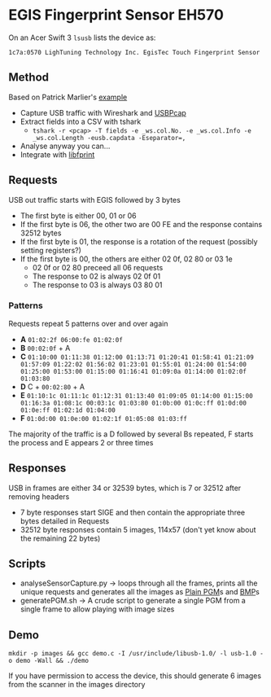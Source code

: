 # EGIS Fingerprint Sensor EH570

On an Acer Swift 3 `lsusb` lists the device as: 

```
1c7a:0570 LighTuning Technology Inc. EgisTec Touch Fingerprint Sensor
```

## Method

Based on Patrick Marlier's [example](http://pmarlier.free.fr/etes603.html)

+ Capture USB traffic with Wireshark and [USBPcap](https://desowin.org/usbpcap/)
+ Extract fields into a CSV with tshark
  * `tshark -r <pcap> -T fields -e _ws.col.No. -e _ws.col.Info -e _ws.col.Length -eusb.capdata -Eseparator=,`
+ Analyse anyway you can...
+ Integrate with [libfprint](https://fprint.freedesktop.org/libfprint-dev/index.html)

## Requests

USB out traffic starts with EGIS followed by 3 bytes 

+ The first byte is either 00, 01 or 06
+ If the first byte is 06, the other two are 00 FE and the response contains 32512 bytes 
+ If the first byte is 01, the response is a rotation of the request (possibly setting registers?)
+ If the first byte is 00, the others are either 02 0f, 02 80 or 03 1e
  + 02 0f or 02 80 preceed all 06 requests
  + The response to 02 is always 02 0f 01
  + The response to 03 is always 03 80 01

### Patterns

Requests repeat 5 patterns over and over again

+ __A__ `01:02:2f 06:00:fe 01:02:0f`
+ __B__ `00:02:0f` + A
+ __C__ `01:10:00 01:11:38 01:12:00 01:13:71 01:20:41 01:58:41 01:21:09 01:57:09 01:22:02 01:56:02 01:23:01 01:55:01 01:24:00 01:54:00 01:25:00 01:53:00 01:15:00 01:16:41 01:09:0a 01:14:00 01:02:0f 01:03:80`
+ __D__ C + `00:02:80` + A
+ __E__ `01:10:1c 01:11:1c 01:12:31 01:13:40 01:09:05 01:14:00 01:15:00 01:16:3a 01:08:1c 00:03:1c 01:03:80 01:0b:00 01:0c:ff 01:0d:00 01:0e:ff 01:02:1d 01:04:00`
+ __F__ `01:0d:00 01:0e:00 01:02:1f 01:05:08 01:03:ff`

The majority of the traffic is a D followed by several Bs repeated, F starts the process and E appears 2 or three times

## Responses

USB in frames are either 34 or 32539 bytes, which is 7 or 32512 after removing headers

+ 7 byte responses start SIGE and then contain the appropriate three bytes detailed in Requests
+ 32512 byte responses contain 5 images, 114x57 (don't yet know about the remaining 22 bytes)

## Scripts

+ analyseSensorCapture.py -> loops through all the frames, prints all the unique requests and generates all the images as [Plain PGM](http://netpbm.sourceforge.net/doc/pgm.html)s and [BMP](https://en.wikipedia.org/wiki/BMP_file_format)s
+ generatePGM.sh -> A crude script to generate a single PGM from a single frame to allow playing with image sizes

## Demo

`mkdir -p images && gcc demo.c -I /usr/include/libusb-1.0/ -l usb-1.0 -o demo -Wall && ./demo`

If you have permission to access the device, this should generate 6 images from the scanner in the images directory
